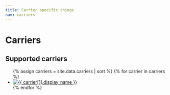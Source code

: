 ```yaml
---
title: Carrier specific things
nav: carriers
---
```


# Carriers

## Supported carriers
<ul>
{% assign carriers = site.data.carriers | sort %}
{% for carrier in carriers %}
  <li>
    <a href="{{ carrier[1].key | prepend: site.baseurl }}">
      <img class="carrier-logo--table-header" src="{{site.baseurl}}/assets/images/logos/carriers/{{ carrier[1].key }}.png" title="{{ carrier[1].display_name }}" alt="{{ carrier[1].display_name }}" />
    </a>
  </li>
{% endfor %}
</ul>


